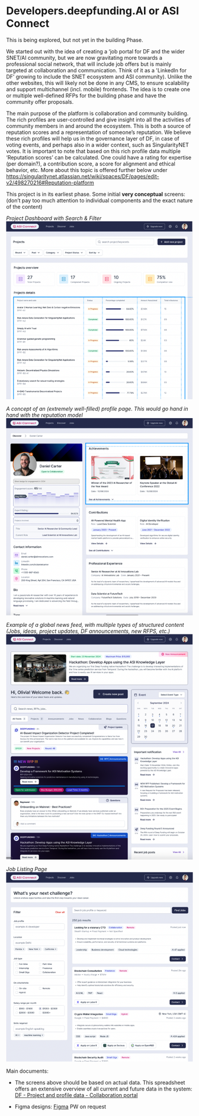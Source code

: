 # **Developers.deepfunding.AI or ASI Connect**

This is being explored, but not yet in the building Phase.

We started out with the idea of creating a ‘job portal for DF and the wider SNET/AI community, but we are now gravitating more towards a professional social network, that will include job offers but is mainly targeted at collaboration and communication. Think of it as a 'LinkedIn for DF’ growing to include the SNET ecosystem and ASI community). Unlike the other websites, this will likely not be done in any CMS, to ensure scalability and support multichannel (incl. mobile) frontends. The idea is to create one or multiple well-defined RFPs for the building phase and have the community offer proposals. 

The main purpose of the platform is collaboration and community building. The rich profiles are user-controlled and give insight into all the activities of community members in and around the ecosystem. This is both a source of reputation scores and a representation of someone’s reputation. We believe these rich profiles will help us in the governance layer of DF, in case of voting events, and perhaps also in a wider context, such as SingularityNET votes.  It is important to note that based on this rich profile data multiple ‘Reputation scores’ can be calculated. One could have a rating for expertise (per domain?), a contribution score, a score for alignment and ethical behavior, etc. More about this topic is offered further below under https://singularitynet.atlassian.net/wiki/spaces/DF/pages/edit-v2/498270216#Reputation-platform  

This project is in its earliest phase. Some initial **very conceptual** screens: (don’t pay too much attention to individual components and the exact nature of the content)

*Project Dashboard with Search & Filter*
![Project Dashboard with Search & Filter](project_dashboard.png)

*A concept of an (extremely well-filled) profile page. This would go hand in hand with the reputation model*
![Profile Page](profile_page.png)

*Example of a global news feed, with multiple types of structured content (Jobs, ideas, project updates, DF announcements, new RFPS, etc.)*
![News Feed](news_feed.png)

*Job Listing Page*
![Job Listing](job_listing.png)

Main documents: 

- The screens above should be based on actual data. This spreadsheet offers an extensive overview of all current and future data in the system: 
[DF - Project and profile  data - Collaboration portal](https://docs.google.com/spreadsheets/d/1CmWtt5zgN8nld3K_BOd0M142EAzm9bl9bBnSsa8cV-I/edit?gid=142406627#gid=142406627)

- Figma designs: [Figma](https://www.figma.com/design/nCYvBp3aggwZzY9v0ecLXF/DF-Project-%26-Profile-Collab?node-id=2-2&t=m70DKb9qkTs9Opy0-0) PW on request